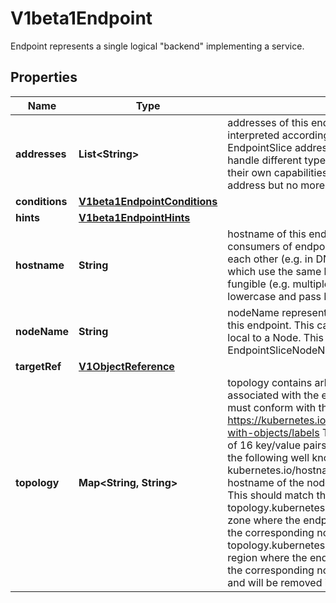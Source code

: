 

# V1beta1Endpoint

Endpoint represents a single logical \"backend\" implementing a service.

## Properties

| Name | Type | Description | Notes |
|------------ | ------------- | ------------- | -------------|
|**addresses** | **List&lt;String&gt;** | addresses of this endpoint. The contents of this field are interpreted according to the corresponding EndpointSlice addressType field. Consumers must handle different types of addresses in the context of their own capabilities. This must contain at least one address but no more than 100. |  |
|**conditions** | [**V1beta1EndpointConditions**](V1beta1EndpointConditions.md) |  |  [optional] |
|**hints** | [**V1beta1EndpointHints**](V1beta1EndpointHints.md) |  |  [optional] |
|**hostname** | **String** | hostname of this endpoint. This field may be used by consumers of endpoints to distinguish endpoints from each other (e.g. in DNS names). Multiple endpoints which use the same hostname should be considered fungible (e.g. multiple A values in DNS). Must be lowercase and pass DNS Label (RFC 1123) validation. |  [optional] |
|**nodeName** | **String** | nodeName represents the name of the Node hosting this endpoint. This can be used to determine endpoints local to a Node. This field can be enabled with the EndpointSliceNodeName feature gate. |  [optional] |
|**targetRef** | [**V1ObjectReference**](V1ObjectReference.md) |  |  [optional] |
|**topology** | **Map&lt;String, String&gt;** | topology contains arbitrary topology information associated with the endpoint. These key/value pairs must conform with the label format. https://kubernetes.io/docs/concepts/overview/working-with-objects/labels Topology may include a maximum of 16 key/value pairs. This includes, but is not limited to the following well known keys: * kubernetes.io/hostname: the value indicates the hostname of the node   where the endpoint is located. This should match the corresponding   node label. * topology.kubernetes.io/zone: the value indicates the zone where the   endpoint is located. This should match the corresponding node label. * topology.kubernetes.io/region: the value indicates the region where the   endpoint is located. This should match the corresponding node label. This field is deprecated and will be removed in future api versions. |  [optional] |



